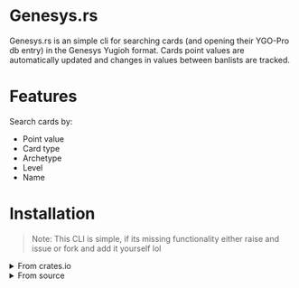 # Genesys.rs

Genesys.rs is an simple cli for searching cards (and opening their YGO-Pro db entry) in the Genesys Yugioh format. Cards point values are automatically updated and changes in values between banlists are tracked. 

# Features

Search cards by:
- Point value
- Card type
- Archetype
- Level
- Name

# Installation

> Note: This CLI is simple, if its missing functionality either raise and issue or fork and add it yourself lol

<details>
<summary>From crates.io</summary>

You can install `genesys` using cargo:
```bash
cargo install genesys-ygo-cli
```
This will install the latest version of `genesys` from [crates.io](https://crates.io/crates/genesys-ygo-cli).

</details>

<details>
<summary>From source</summary>

You can build `genesys` from source using cargo:

```bash
git clone https://github.com/ShilohAlleyne/genesys.rs
cd genesys
cargo install --path .
```

</details>
